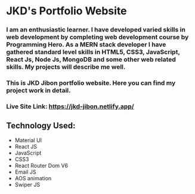 # JKD's Portfolio Website

### I am an enthusiastic learner. I have developed varied skills in web development by completing web development course by Programming Hero. As a MERN stack developer I have gathered standard level skills in HTML5, CSS3, JavaScript, React Js, Node Js, MongoDB and some other web related skills. My projects will describe me well.

### This is JKD Jibon portfolio website. Here you can find my project work in detail.

### Live Site Link: https://jkd-jibon.netlify.app/

## Technology Used: 
- Material UI
- React JS
- JavaScript
- CSS3
- React Router Dom V6
- Email JS
- AOS animation
- Swiper JS
